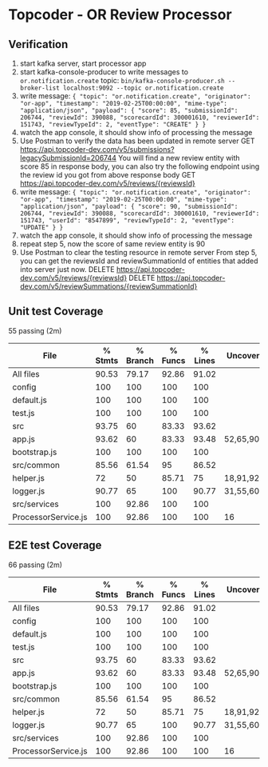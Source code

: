 # Topcoder - OR Review Processor

## Verification

1. start kafka server, start processor app
2. start kafka-console-producer to write messages to `or.notification.create` topic:
  `bin/kafka-console-producer.sh --broker-list localhost:9092 --topic or.notification.create`
3. write message:
  `{ "topic": "or.notification.create", "originator": "or-app", "timestamp": "2019-02-25T00:00:00", "mime-type": "application/json", "payload": { "score": 85, "submissionId": 206744, "reviewId": 390088, "scorecardId": 300001610, "reviewerId": 151743, "reviewTypeId": 2, "eventType": "CREATE" } }`
4. watch the app console, it should show info of processing the message
5. Use Postman to verify the data has been updated in remote server
  GET https://api.topcoder-dev.com/v5/submissions?legacySubmissionId=206744
  You will find a new review entity with score 85 in response body, you can also try the following endpoint using the review id you got from above response body
  GET https://api.topcoder-dev.com/v5/reviews/{reviewsId}
6. write message:
  `{ "topic": "or.notification.create", "originator": "or-app", "timestamp": "2019-02-25T00:00:00", "mime-type": "application/json", "payload": { "score": 90, "submissionId": 206744, "reviewId": 390088, "scorecardId": 300001610, "reviewerId": 151743, "userId": "8547899", "reviewTypeId": 2, "eventType": "UPDATE" } }`
7. watch the app console, it should show info of processing the message
8. repeat step 5, now the score of same review entity is 90
9. Use Postman to clear the testing resource in remote server
   From step 5, you can get the reviewsId and reviewSummationId of entities that added into server just now.
   DELETE https://api.topcoder-dev.com/v5/reviews/{reviewsId}
   DELETE https://api.topcoder-dev.com/v5/reviewSummations/{reviewSummationId}

## Unit test Coverage

  55 passing (2m)

File                  |  % Stmts | % Branch |  % Funcs |  % Lines | Uncovered Line #s |
----------------------|----------|----------|----------|----------|-------------------|
All files             |    90.53 |    79.17 |    92.86 |    91.02 |                   |
 config               |      100 |      100 |      100 |      100 |                   |
  default.js          |      100 |      100 |      100 |      100 |                   |
  test.js             |      100 |      100 |      100 |      100 |                   |
 src                  |    93.75 |       60 |    83.33 |    93.62 |                   |
  app.js              |    93.62 |       60 |    83.33 |    93.48 |          52,65,90 |
  bootstrap.js        |      100 |      100 |      100 |      100 |                   |
 src/common           |    85.56 |    61.54 |       95 |    86.52 |                   |
  helper.js           |       72 |       50 |    85.71 |       75 | 18,91,92,93,95,96 |
  logger.js           |    90.77 |       65 |      100 |    90.77 |31,55,60,84,98,118 |
 src/services         |      100 |    92.86 |      100 |      100 |                   |
  ProcessorService.js |      100 |    92.86 |      100 |      100 |                16 |

## E2E test Coverage

  66 passing (2m)

File                  |  % Stmts | % Branch |  % Funcs |  % Lines | Uncovered Line #s |
----------------------|----------|----------|----------|----------|-------------------|
All files             |    90.53 |    79.17 |    92.86 |    91.02 |                   |
 config               |      100 |      100 |      100 |      100 |                   |
  default.js          |      100 |      100 |      100 |      100 |                   |
  test.js             |      100 |      100 |      100 |      100 |                   |
 src                  |    93.75 |       60 |    83.33 |    93.62 |                   |
  app.js              |    93.62 |       60 |    83.33 |    93.48 |          52,65,90 |
  bootstrap.js        |      100 |      100 |      100 |      100 |                   |
 src/common           |    85.56 |    61.54 |       95 |    86.52 |                   |
  helper.js           |       72 |       50 |    85.71 |       75 | 18,91,92,93,95,96 |
  logger.js           |    90.77 |       65 |      100 |    90.77 |31,55,60,84,98,118 |
 src/services         |      100 |    92.86 |      100 |      100 |                   |
  ProcessorService.js |      100 |    92.86 |      100 |      100 |                16 |
